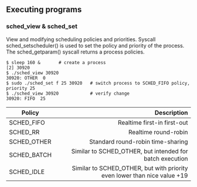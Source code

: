 ## Executing programs

### sched_view & sched_set
View and modifying scheduling policies and priorities. Syscall sched_setscheduler() is used to set the policy and priority of the process. The sched_getparam() syscall returns a process policies.

```console
$ sleep 160 &       # create a process
[2] 30920
$ ./sched_view 30920
30920: OTHER  0
$ sudo ./sched_set f 25 30920   # switch process to SCHED_FIFO policy, priority 25
$ ./sched_view 30920            # verify change
30920: FIFO  25
```

| Policy        | Description                              |
| ------------- |-----------------------------------------:|
| SCHED_FIFO    | Realtime first-in first-out |
| SCHED_RR      | Realtime round-robin |
| SCHED_OTHER   | Standard round-robin time-sharing |
| SCHED_BATCH   | Similar to SCHED_OTHER, but intended for batch execution |
| SCHED_IDLE    | Similar to SCHED_OTHER, but with priority even lower than nice value +19 |
